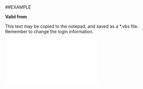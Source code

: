 

##EXAMPLE

**Valid from**

This text may be copied to the notepad, and saved as a *.vbs file. Remember to change the login information.

![](../../Examples/vbs/SOPhone.ValidFrom.vbs.txt)





